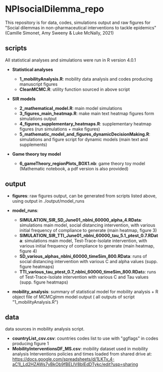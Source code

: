 # NPIsocialDilemma_repo
 
 This repository is for data, codes, simulations output and raw figures for "Social dilemmas in non-pharmaceutical interventions to tackle epidemics" (Camille Simonet, Amy Sweeny & Luke McNally, 2021)

 
## scripts

All statistical analyses and simulations were run in R version 4.0.1

 - **Statistical analyses**
 	- **1_mobilityAnalysis.R**: mobility data analysis and codes producing manuscript figures
	- **CleanMCMC.R**: utility function sourced in above script
	
- **SIR models**
	- **2_mathematical_model.R**: main model simulations
	- **3_figures_main_heatmap.R**: make main text heatmap figures form simulations output
	- **4_figures_supplementary_heatmaps.R**: supplementary heatmap figures (run simulations + make figures)
	- **5_mathematic_model_and_figures_dynamicDecisionMaking.R**: simulations and figure script for dynamic models (main text and supplements)

- **Game theory toy model**
	- **6_gameTheory_regionPlots_BOX1.nb**: game theory toy model (Mathematic notebook, a pdf version is also provided)
	

## output

- **figures**: raw figures output, can be generated from scripts listed above, using output in ./output/model_runs

- **model_runs**:
	- **SIMULATION_SIR_SD_June01_nbIni_60000_alpha_4.RData**: simulations main model, social distancing intervention, with various initial frequency of compliance to generate (main heatmap, figure 3)
	- **SIMULATION_SIR_TTI_June01_nbIni_60000_tau_5.1_ptest_0.7.RData**: simulations main model, Test-Trace-Isolate intervention, with various initial frequency of compliance to generate (main heatmap, figure 4)
	- **SD_various_alphas_nbIni_60000_timeSim_800.RData**: runs of social distancing intervention with various C and alpha values (supp. figure heatmaps)
	- **TTI_various_tau_ptest_0.7_nbIni_60000_timeSim_800.RDat**a: runs of Test-Trace-Isolate intervention with various C and Tau values (supp. figure heatmaps)

- **mobility_analysis**: summary of statistical model for mobility analysis + R object file of MCMCglmm model output ( all outputs of script "1_mobilityAnalysis.R")

## data

data sources in mobility analysis script.

- **countryList_csv.csv**: countries codes list to use with "ggflags" in codes producing figure 1
- **MobilityInterventionsDF_MS.csv**:  mobility dataset used in mobility analysis
Interventions policies and times loaded from shared drive at: https://docs.google.com/spreadsheets/d/1LKTv_4-aC1I_Ld2HZAWs7yBkOb9fBELIV8bIEdDTykc/edit?usp=sharing

